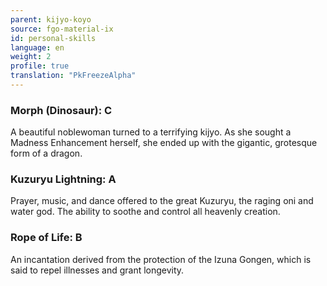 ```yaml
---
parent: kijyo-koyo
source: fgo-material-ix
id: personal-skills
language: en
weight: 2
profile: true
translation: "PkFreezeAlpha"
---
```


### Morph (Dinosaur): C

A beautiful noblewoman turned to a terrifying kijyo. As she sought a Madness Enhancement herself, she ended up with the gigantic, grotesque form of a dragon.

### Kuzuryu Lightning: A

Prayer, music, and dance offered to the great Kuzuryu, the raging oni and water god. The ability to soothe and control all heavenly creation.

### Rope of Life: B

An incantation derived from the protection of the Izuna Gongen, which is said to repel illnesses and grant longevity.

